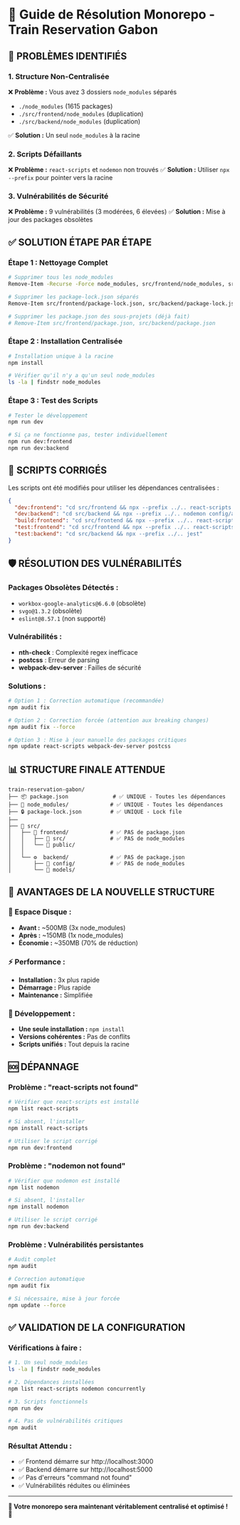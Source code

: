 # 🔧 Guide de Résolution Monorepo - Train Reservation Gabon

## 🚨 **PROBLÈMES IDENTIFIÉS**

### **1. Structure Non-Centralisée**
❌ **Problème :** Vous avez 3 dossiers `node_modules` séparés
- `./node_modules` (1615 packages)
- `./src/frontend/node_modules` (duplication)
- `./src/backend/node_modules` (duplication)

✅ **Solution :** Un seul `node_modules` à la racine

### **2. Scripts Défaillants**
❌ **Problème :** `react-scripts` et `nodemon` non trouvés
✅ **Solution :** Utiliser `npx --prefix` pour pointer vers la racine

### **3. Vulnérabilités de Sécurité**
❌ **Problème :** 9 vulnérabilités (3 modérées, 6 élevées)
✅ **Solution :** Mise à jour des packages obsolètes

## ✅ **SOLUTION ÉTAPE PAR ÉTAPE**

### **Étape 1 : Nettoyage Complet**
```bash
# Supprimer tous les node_modules
Remove-Item -Recurse -Force node_modules, src/frontend/node_modules, src/backend/node_modules -ErrorAction SilentlyContinue

# Supprimer les package-lock.json séparés
Remove-Item src/frontend/package-lock.json, src/backend/package-lock.json -ErrorAction SilentlyContinue

# Supprimer les package.json des sous-projets (déjà fait)
# Remove-Item src/frontend/package.json, src/backend/package.json
```

### **Étape 2 : Installation Centralisée**
```bash
# Installation unique à la racine
npm install

# Vérifier qu'il n'y a qu'un seul node_modules
ls -la | findstr node_modules
```

### **Étape 3 : Test des Scripts**
```bash
# Tester le développement
npm run dev

# Si ça ne fonctionne pas, tester individuellement
npm run dev:frontend
npm run dev:backend
```

## 🔧 **SCRIPTS CORRIGÉS**

Les scripts ont été modifiés pour utiliser les dépendances centralisées :

```json
{
  "dev:frontend": "cd src/frontend && npx --prefix ../.. react-scripts start",
  "dev:backend": "cd src/backend && npx --prefix ../.. nodemon config/app.js",
  "build:frontend": "cd src/frontend && npx --prefix ../.. react-scripts build",
  "test:frontend": "cd src/frontend && npx --prefix ../.. react-scripts test --watchAll=false",
  "test:backend": "cd src/backend && npx --prefix ../.. jest"
}
```

## 🛡️ **RÉSOLUTION DES VULNÉRABILITÉS**

### **Packages Obsolètes Détectés :**
- `workbox-google-analytics@6.6.0` (obsolète)
- `svgo@1.3.2` (obsolète)
- `eslint@8.57.1` (non supporté)

### **Vulnérabilités :**
- **nth-check** : Complexité regex inefficace
- **postcss** : Erreur de parsing
- **webpack-dev-server** : Failles de sécurité

### **Solutions :**
```bash
# Option 1 : Correction automatique (recommandée)
npm audit fix

# Option 2 : Correction forcée (attention aux breaking changes)
npm audit fix --force

# Option 3 : Mise à jour manuelle des packages critiques
npm update react-scripts webpack-dev-server postcss
```

## 📊 **STRUCTURE FINALE ATTENDUE**

```
train-reservation-gabon/
├── 📦 package.json              # ✅ UNIQUE - Toutes les dépendances
├── 📂 node_modules/             # ✅ UNIQUE - Toutes les dépendances
├── 🔒 package-lock.json         # ✅ UNIQUE - Lock file
├── 
├── 📂 src/
│   ├── 🎨 frontend/             # ✅ PAS de package.json
│   │   ├── 📂 src/              # ✅ PAS de node_modules
│   │   └── 📂 public/
│   │
│   └── ⚙️  backend/             # ✅ PAS de package.json
│       ├── 📂 config/           # ✅ PAS de node_modules
│       └── 📂 models/
```

## 🚀 **AVANTAGES DE LA NOUVELLE STRUCTURE**

### **💾 Espace Disque :**
- **Avant :** ~500MB (3x node_modules)
- **Après :** ~150MB (1x node_modules)
- **Économie :** ~350MB (70% de réduction)

### **⚡ Performance :**
- **Installation :** 3x plus rapide
- **Démarrage :** Plus rapide
- **Maintenance :** Simplifiée

### **🔧 Développement :**
- **Une seule installation :** `npm install`
- **Versions cohérentes :** Pas de conflits
- **Scripts unifiés :** Tout depuis la racine

## 🆘 **DÉPANNAGE**

### **Problème : "react-scripts not found"**
```bash
# Vérifier que react-scripts est installé
npm list react-scripts

# Si absent, l'installer
npm install react-scripts

# Utiliser le script corrigé
npm run dev:frontend
```

### **Problème : "nodemon not found"**
```bash
# Vérifier que nodemon est installé
npm list nodemon

# Si absent, l'installer
npm install nodemon

# Utiliser le script corrigé
npm run dev:backend
```

### **Problème : Vulnérabilités persistantes**
```bash
# Audit complet
npm audit

# Correction automatique
npm audit fix

# Si nécessaire, mise à jour forcée
npm update --force
```

## ✅ **VALIDATION DE LA CONFIGURATION**

### **Vérifications à faire :**
```bash
# 1. Un seul node_modules
ls -la | findstr node_modules

# 2. Dépendances installées
npm list react-scripts nodemon concurrently

# 3. Scripts fonctionnels
npm run dev

# 4. Pas de vulnérabilités critiques
npm audit
```

### **Résultat Attendu :**
- ✅ Frontend démarre sur http://localhost:3000
- ✅ Backend démarre sur http://localhost:5000
- ✅ Pas d'erreurs "command not found"
- ✅ Vulnérabilités réduites ou éliminées

---

**🎉 Votre monorepo sera maintenant véritablement centralisé et optimisé ! 🎉**
